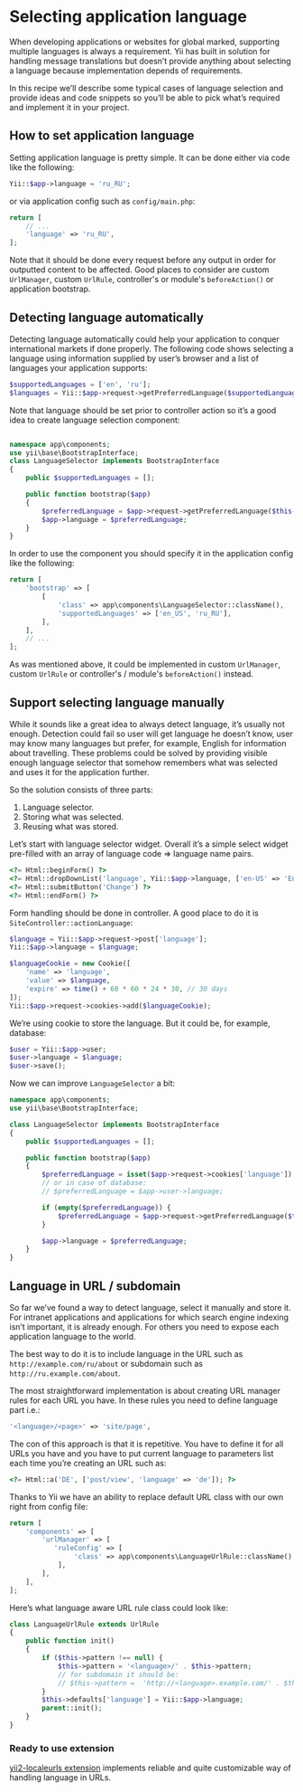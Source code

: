 Selecting application language
==============================

When developing applications or websites for global marked, supporting multiple languages is always a requirement.
Yii has built in solution for handling message translations but doesn’t provide anything about selecting a language
because implementation depends of requirements.

In this recipe we’ll describe some typical cases of language selection and provide ideas and code snippets so you’ll
be able to pick what’s required and implement it in your project.

## How to set application language

Setting application language is pretty simple. It can be done either via code like the following:

```php
Yii::$app->language = 'ru_RU';
```

or via application config such as `config/main.php`:

```php
return [
    // ...
    'language' => 'ru_RU',
];
```

Note that it should be done every request before any output in order for outputted content to be affected.
Good places to consider are custom `UrlManager`, custom `UrlRule`, controller's or module's `beforeAction()`
or application bootstrap.

## Detecting language automatically

Detecting language automatically could help your application to conquer international markets if done properly.
The following code shows selecting a language using information supplied by user’s browser and a list of languages
your application supports:

```php
$supportedLanguages = ['en', 'ru'];
$languages = Yii::$app->request->getPreferredLanguage($supportedLanguage);
```

Note that language should be set prior to controller action so it’s a good idea to create language selection component:

```php

namespace app\components;
use yii\base\BootstrapInterface;
class LanguageSelector implements BootstrapInterface
{
    public $supportedLanguages = [];

    public function bootstrap($app)
    {
        $preferredLanguage = $app->request->getPreferredLanguage($this->supportedLanguages);
        $app->language = $preferredLanguage;
    }
}
```

In order to use the component you should specify it in the application config like the following:

```php
return [
    'bootstrap' => [
        [
            'class' => app\components\LanguageSelector::className(),
            'supportedLanguages' => ['en_US', 'ru_RU'],
        ],
    ],
    // ...
];
```

As was mentioned above, it could be implemented in custom `UrlManager`, custom `UrlRule` or controller's / module's `beforeAction()` instead.

## Support selecting language manually

While it sounds like a great idea to always detect language, it’s usually not enough. Detection could fail so
user will get language he doesn’t know, user may know many languages but prefer, for example, English for information
about travelling. These problems could be solved by providing visible enough language selector that somehow remembers
what was selected and uses it for the application further.

So the solution consists of three parts:

1. Language selector.
2. Storing what was selected.
3. Reusing what was stored.

Let’s start with language selector widget. Overall it’s a simple select widget pre-filled with an array of
language code => language name pairs.

```php
<?= Html::beginForm() ?>
<?= Html::dropDownList('language', Yii::$app->language, ['en-US' => 'English', 'zh-CN' => 'Chinese']) ?>
<?= Html::submitButton('Change') ?>
<?= Html::endForm() ?>
```

Form handling should be done in controller. A good place to do it is `SiteController::actionLanguage`:

```php
$language = Yii::$app->request->post['language'];
Yii::$app->language = $language;

$languageCookie = new Cookie([
    'name' => 'language',
    'value' => $language,
    'expire' => time() + 60 * 60 * 24 * 30, // 30 days
]);
Yii::$app->request->cookies->add($languageCookie);
```

We’re using cookie to store the language. But it could be, for example, database:

```php
$user = Yii::$app->user;
$user->language = $language;
$user->save();
```

Now we can improve `LanguageSelector` a bit:

```php
namespace app\components;
use yii\base\BootstrapInterface;

class LanguageSelector implements BootstrapInterface
{
    public $supportedLanguages = [];

    public function bootstrap($app)
    {
        $preferredLanguage = isset($app->request->cookies['language']) ? (string)$app->request->cookies['language'] : null;
        // or in case of database:
        // $preferredLanguage = $app->user->language;

        if (empty($preferredLanguage)) {
            $preferredLanguage = $app->request->getPreferredLanguage($this->supportedLanguages);
        }

        $app->language = $preferredLanguage;
    }
}
```

## Language in URL / subdomain

So far we’ve found a way to detect language, select it manually and store it. For intranet applications and
applications for which search engine indexing isn’t important, it is already enough. For others you need to
expose each application language to the world.

The best way to do it is to include language in the URL such as `http://example.com/ru/about` or subdomain
such as `http://ru.example.com/about`.

The most straightforward implementation is about creating URL manager rules for each URL you have. In these
rules you need to define language part i.e.:

```php
'<language>/<page>' => 'site/page',
```

The con of this approach is that it is repetitive. You have to define it for all URLs you have and
you have to put current language to parameters list each time you’re creating an URL such as:

```php
<?= Html::a('DE', ['post/view', 'language' => 'de']); ?>
```

Thanks to Yii we have an ability to replace default URL class with our own right from config file:

```php
return [
    'components' => [
        'urlManager' => [
           'ruleConfig' => [
                'class' => app\components\LanguageUrlRule::className()
            ],
        ],
    ],
];
```

Here’s what language aware URL rule class could look like:

```php
class LanguageUrlRule extends UrlRule
{
    public function init()
    {
        if ($this->pattern !== null) {
            $this->pattern = '<language>/' . $this->pattern;
            // for subdomain it should be:
            // $this->pattern =  'http://<language>.example.com/' . $this->pattern,
        }
        $this->defaults['language'] = Yii::$app->language;
        parent::init();
    }
}
```

### Ready to use extension

[yii2-localeurls extension](https://github.com/codemix/yii2-localeurls) implements reliable and quite customizable way of handling language in URLs.
